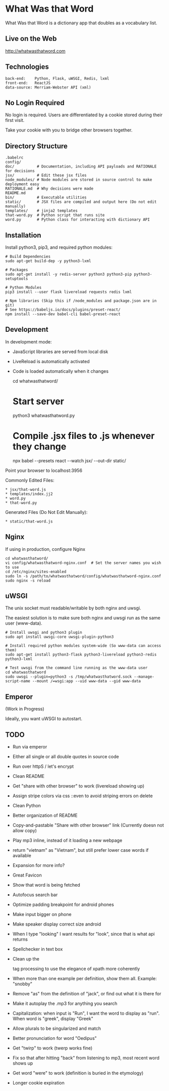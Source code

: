 What Was that Word
==================

What Was that Word is a dictionary app that doubles as a vocabulary list.


Live on the Web
---------------

http://whatwasthatword.com


Technologies
------------

    back-end:    Python, Flask, uWSGI, Redis, lxml
    front-end:   ReactJS
    data-source: Merriam-Webster API (xml)


No Login Required
-----------------

No login is required. Users are differentiated by a cookie stored during their first visit.

Take your cookie with you to bridge other browsers together.


Directory Structure
-------------------

    .babelrc
    config/
    doc/          # Documentation, including API payloads and RATIONALE for decisions
    jsx/          # Edit these jsx files
    node_modules/ # Node modules are stored in source control to make deployment easy
    RATIONALE.md  # Why decisions were made
    README.md
    bin/          # Executable utilities
    static/       # JSX files are compiled and output here (Do not edit manually)
    templates/    # jinja2 templates
    that-word.py  # Python script that runs site
    word.py       # Python class for interacting with dictionary API


Installation
------------

Install python3, pip3, and required python modules:

    # Build Dependencies
    sudo apt-get build-dep -y python3-lxml

    # Packages
    sudo apt-get install -y redis-server python3 python3-pip python3-setuptools

    # Python Modules
    pip3 install --user flask livereload requests redis lxml

    # Npm libraries (Skip this if /node_modules and package.json are in git)
    # See https://babeljs.io/docs/plugins/preset-react/
    npm install --save-dev babel-cli babel-preset-react



Development
-----------

In development mode:

  * JavaScript libraries are served from local disk
  * LiveReload is automatically activated
  * Code is loaded automatically when it changes

    cd whatwasthatword/

    # Start server
    python3 whatwasthatword.py

    # Compile .jsx files to .js whenever they change
    npx babel --presets react --watch jsx/ --out-dir static/

Point your browser to localhost:3956


Commonly Edited Files:

    * jsx/that-word.js
    * templates/index.jj2
    * word.py
    * that-word.py

Generated Files (Do Not Edit Manually):

    * static/that-word.js


Nginx
-----

If using in production, configure Nginx

    cd whatwasthatword/
    vi config/whatwasthatword-nginx.conf  # Set the server names you wish to use
    cd /etc/nginx/sites-enabled
    sudo ln -s /path/to/whatwasthatword/config/whatwasthatword-nginx.conf
    sudo nginx -s reload



uWSGI
-----

The unix socket must readable/writable by both nginx and uwsgi.

The easiest solution is to make sure both nginx and uwsgi run as the same user (www-data).

    # Install uwsgi and python3 plugin
    sudo apt install uwsgi-core uwsgi-plugin-python3

    # Install required python modules system-wide (So www-data can access them)
    sudo apt-get install python3-flask python3-livereload python3-redis python3-lxml

    # Test uwsgi from the command line running as the www-data user
    cd whatwasthatword
    sudo uwsgi --plugin=python3 -s /tmp/whatwasthatword.sock --manage-script-name --mount /=wsgi:app --uid www-data --gid www-data


Emperor
-------

(Work in Progress)

Ideally, you want uWSGI to autostart.


TODO
----

  * Run via emperor
  * Either all single or all double quotes in source code
  * Run over httpS / let's encrypt
  * Clean README
  * Get "share with other browser" to work (livereload showing up)


  * Assign stripe colors via css ::even to avoid striping errors on delete
  * Clean Python
  * Better organization of README
  * Copy-and-pastable "Share with other browser" link (Currently doesn not allow copy)


  * Play mp3 inline, instead of it loading a new webpage
  * return "vietnam" as "Vietnam", but still prefer lower case words if available
  * Expansion for more info?
  * Great Favicon
  * Show that word is being fetched
  * Autofocus search bar
  * Optimize padding breakpoint for android phones
  * Make input bigger on phone
  * Make speaker display correct size android
  * When I type "looking" I want results for "look", since that is what api returns
  * Spellchecker in text box
  * Clean up the <dt> tag processing to use the elegance of xpath more coherently
  * When more than one example per definition, show them all. Example: "snobby"
  * Remove "as" from the definition of "jack", or find out what it is there for
  * Make it autoplay the .mp3 for anything you search
  * Capitalization: when input is "Run", I want the word to display as "run". When word is "greek", display "Greek"
  * Allow plurals to be singularized and match
  * Better pronunciation for word "Oedipus"
  * Get "twirp" to work (twerp works fine)
  * Fix so that after hitting "back" from listening to mp3, most recent word shows up
  * Get word "were" to work (definition is buried in the etymology)
  * Longer cookie expiration


